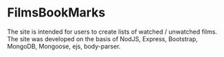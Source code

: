 # FilmsBookMarks
The site is intended for users to create lists of watched / unwatched films. The site was developed on the basis of NodJS, Express, Bootstrap, MongoDB, Mongoose, ejs, body-parser.
